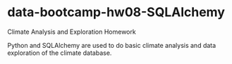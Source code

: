 # data-bootcamp-hw08-SQLAlchemy
Climate Analysis and Exploration Homework

Python and SQLAlchemy are used to do basic climate analysis and data exploration of the climate database.
